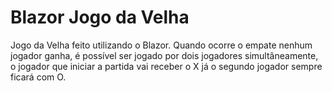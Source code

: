 # Blazor Jogo da Velha
Jogo da Velha feito utilizando o Blazor. Quando ocorre o empate nenhum jogador ganha,
é possível ser jogado por dois jogadores simultâneamente, o jogador que iniciar a partida vai receber o X
já o segundo jogador sempre ficará com O.
